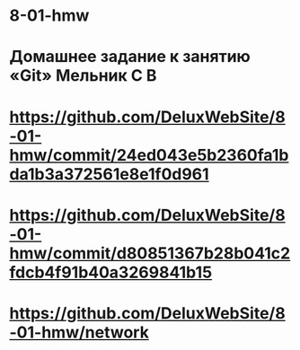 # 8-01-hmw

# Домашнее задание к занятию «Git» Мельник С В

# https://github.com/DeluxWebSite/8-01-hmw/commit/24ed043e5b2360fa1bda1b3a372561e8e1f0d961

# https://github.com/DeluxWebSite/8-01-hmw/commit/d80851367b28b041c2fdcb4f91b40a3269841b15

# https://github.com/DeluxWebSite/8-01-hmw/network
